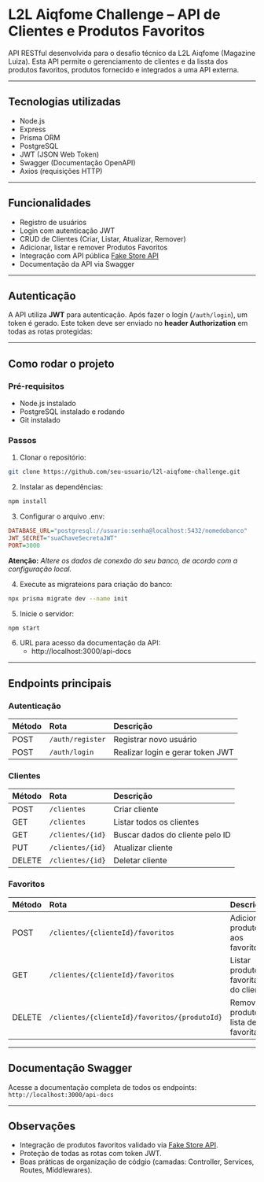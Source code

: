 # L2L Aiqfome Challenge – API de Clientes e Produtos Favoritos

API RESTful desenvolvida para o desafio técnico da L2L Aiqfome (Magazine Luiza).
Esta API permite o gerenciamento de clientes e da lissta dos produtos favoritos, produtos fornecido e integrados a uma API externa.

---

## Tecnologias utilizadas

- Node.js
- Express
- Prisma ORM
- PostgreSQL
- JWT (JSON Web Token)
- Swagger (Documentação OpenAPI)
- Axios (requisições HTTP)

---

## Funcionalidades

- Registro de usuários
- Login com autenticação JWT
- CRUD de Clientes (Criar, Listar, Atualizar, Remover)
- Adicionar, listar e remover Produtos Favoritos
- Integração com API pública [Fake Store API](https://fakestoreapi.com/)
- Documentação da API via Swagger

---

## Autenticação

A API utiliza **JWT** para autenticação.
Após fazer o login (`/auth/login`), um token é gerado.
Este token deve ser enviado no **header Authorization** em todas as rotas protegidas:

---

## Como rodar o projeto

### Pré-requisitos

- Node.js instalado
- PostgreSQL instalado e rodando
- Git instalado

### Passos

1. Clonar o repositório:

```bash
git clone https://github.com/seu-usuario/l2l-aiqfome-challenge.git
```

2. Instalar as dependências:

```bash
npm install
```

3. Configurar o arquivo .env:

```ini
DATABASE_URL="postgresql://usuario:senha@localhost:5432/nomedobanco"
JWT_SECRET="suaChaveSecretaJWT"
PORT=3000
```

**Atenção:** _Altere os dados de conexão do seu banco, de acordo com a configuração local._

4. Execute as migrateions para criação do banco:

```bash
npx prisma migrate dev --name init
```

5. Inicie o servidor:

```bash
npm start
```

6. URL para acesso da documentação da API:
   - http://localhost:3000/api-docs

---

## Endpoints principais

### Autenticação

| Método | Rota             | Descrição                        |
| :----- | :--------------- | :------------------------------- |
| POST   | `/auth/register` | Registrar novo usuário           |
| POST   | `/auth/login`    | Realizar login e gerar token JWT |

### Clientes

| Método | Rota             | Descrição                       |
| :----- | :--------------- | :------------------------------ |
| POST   | `/clientes`      | Criar cliente                   |
| GET    | `/clientes`      | Listar todos os clientes        |
| GET    | `/clientes/{id}` | Buscar dados do cliente pelo ID |
| PUT    | `/clientes/{id}` | Atualizar cliente               |
| DELETE | `/clientes/{id}` | Deletar cliente                 |

### Favoritos

| Método | Rota                                          | Descrição                               |
| :----- | :-------------------------------------------- | :-------------------------------------- |
| POST   | `/clientes/{clienteId}/favoritos`             | Adicionar produto aos favoritos         |
| GET    | `/clientes/{clienteId}/favoritos`             | Listar produtos favoritados do cliente  |
| DELETE | `/clientes/{clienteId}/favoritos/{produtoId}` | Remover produto da lista de favoritados |

---

## Documentação Swagger

Acesse a documentação completa de todos os endpoints:
`http://localhost:3000/api-docs`

---

## Observações

- Integração de produtos favoritos validado via [Fake Store API](https://fakestoreapi.com/docs).
- Proteção de todas as rotas com token JWT.
- Boas práticas de organização de códgio (camadas: Controller, Services, Routes, Middlewares).
